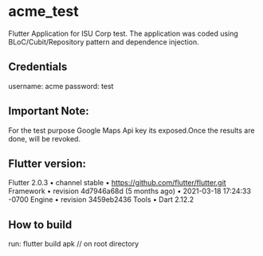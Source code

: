 # acme_test

Flutter Application for ISU Corp test.
The application was coded using BLoC/Cubit/Repository pattern and dependence injection.

## Credentials
username: acme
password: test

## Important Note:
For the test purpose Google Maps Api key its exposed.Once the results are done, will be revoked.

## Flutter version:
Flutter 2.0.3 • channel stable • https://github.com/flutter/flutter.git
Framework • revision 4d7946a68d (5 months ago) • 2021-03-18 17:24:33 -0700
Engine • revision 3459eb2436
Tools • Dart 2.12.2


## How to build
run: flutter build apk // on root directory
